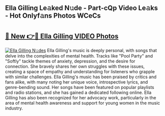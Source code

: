 ## Ella Gilling Le𝚊ked N𝚞de - Part-cQp Video Le𝚊ks - Hot Onlyf𝚊ns Photos WCeCs

# <h2><a href="http://ac4545.deff.icu/?id=Ella+Gilling">🔗 New 👉🔴 Ella Gilling VIDEO Photos</a></h2>

[![Ella Gilling N𝚞des](https://i.imgur.com/rIISA9y.gif)](http://ac4545.deff.icu/?id=Ella+Gilling)
Ella Gilling's music is deeply personal, with songs that delve into the complexities of mental health. Tracks like "Pool Party" and "Softly" tackle themes of anxiety, depression, and the desire for connection. She bravely shares her own struggles with these issues, creating a space of empathy and understanding for listeners who grapple with similar challenges. Ella Gilling's music has been praised by critics and fans alike, with many noting her unique voice, introspective lyrics, and genre-bending sound. Her songs have been featured on popular playlists and radio stations, and she has gained a dedicated following online. Ella Gilling has also been recognized for her advocacy work, particularly in the area of mental health awareness and support for young women in the music industry.
